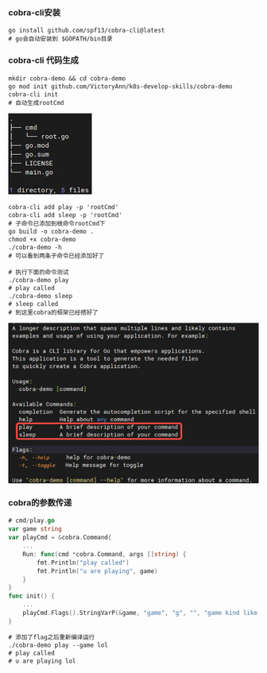 ### cobra-cli安装

```shell
go install github.com/spf13/cobra-cli@latest
# go会自动安装到 $GOPATH/bin目录
```

### cobra-cli 代码生成

```shell
mkdir cobra-demo && cd cobra-demo
go mod init github.com/VictoryAnn/k8s-develop-skills/cobra-demo
cobra-cli init
# 自动生成rootCmd
```

![image-20231115105841710](../pic/image-20231115105841710.png)

```shell
cobra-cli add play -p 'rootCmd'
cobra-cli add sleep -p 'rootCmd'
# 子命令已添加到根命令rootCmd下
go build -o cobra-demo .
chmod +x cobra-demo
./cobra-demo -h
# 可以看到两条子命令已经添加好了

# 执行下面的命令测试
./cobra-demo play
# play called
./cobra-demo sleep
# sleep called
# 到这里cobra的框架已经搭好了
```

![image-20231115112458851](../pic/image-20231115112458851.png)

### cobra的参数传递

```go
# cmd/play.go
var game string
var playCmd = &cobra.Command{
	...
	Run: func(cmd *cobra.Command, args []string) {
		fmt.Println("play called")
		fmt.Println("u are playing", game)
	}
}
func init() {
	...
	playCmd.Flags().StringVarP(&game, "game", "g", "", "game kind like lol")
}
```

```shell
# 添加了flag之后重新编译运行
./cobra-demo play --game lol
# play called
# u are playing lol
```


